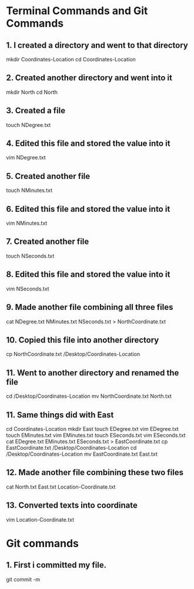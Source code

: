 # Terminal Commands and Git Commands

## 1. I created a directory and went to that directory
mkdir Coordinates-Location
cd Coordinates-Location

## 2. Created another directory and went into it
mkdir North
cd North

## 3. Created a file
touch NDegree.txt

## 4. Edited this file and stored the value into it
vim NDegree.txt

## 5. Created another file
touch NMinutes.txt

## 6. Edited this file and stored the value into it
vim NMinutes.txt

## 7. Created another file
touch NSeconds.txt

## 8. Edited this file and stored the value into it
vim NSeconds.txt

## 9. Made another file combining all three files
cat NDegree.txt NMinutes.txt NSeconds.txt > NorthCoordinate.txt

## 10. Copied this file into another directory
cp NorthCoordinate.txt /Desktop/Coordinates-Location

## 11. Went to another directory and renamed the file
cd /Desktop/Coordinates-Location
mv NorthCoordinate.txt North.txt

## 11. Same things did with East
cd Coordinates-Location
mkdir East
touch EDegree.txt
vim EDegree.txt
touch EMinutes.txt
vim EMinutes.txt
touch ESeconds.txt
vim ESeconds.txt
cat EDegree.txt EMinutes.txt ESeconds.txt > EastCoordinate.txt
cp EastCoordinate.txt /Desktop/Coordinates-Location
cd /Desktop/Coordinates-Location
mv EastCoordinate.txt East.txt

## 12. Made another file combining these two files
cat North.txt East.txt Location-Coordinate.txt

## 13. Converted texts into coordinate
vim Location-Coordinate.txt

# Git commands

## 1. First i committed my file.
git commit -m 
